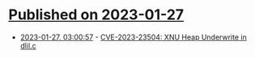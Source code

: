 # [Published on 2023-01-27](index.md)

* [2023-01-27, 03:00:57](https://lobste.rs/s/acuz31/cve_2023_23504_xnu_heap_underwrite_dlil_c) - [CVE-2023-23504: XNU Heap Underwrite in dlil.c](https://adamdoupe.com/blog/2023/01/23/cve-2023-23504-xnu-heap-underwrite-in-dlil-dot-c/)
